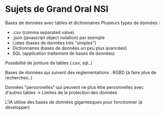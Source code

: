 # Sujets de Grand Oral NSI

Bases de données avec tables et dictionnaires
Plusieurs types de données : 
- .csv (comma separated value) 
- .json (javascript object notation) par exemple
- Listes (bases de données très "simples")
- Dictionnaires (bases de données un peu plus avancées)
- SQL (application traitement de bases de données)

Possibilité de jointure de tables (.csv, sql..)

Bases de données qui suivent des reglementations : RGBD (à faire plus de recherches..)

Données "personnelles" qui peuvent ne plus être personnelles avec d'autres tables 
-> Limites de la protection des données

L'IA utilise des bases de données gigantesques pour fonctionner (à développer)

